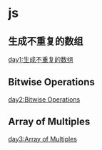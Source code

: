 <!--
 * @Author: wang_yechao
 * @Date: 2019-11-30 10:10:53
 -->
# js

## 生成不重复的数组

[day1:生成不重复的数组](day1.html)

## Bitwise Operations

[day2:Bitwise Operations](day2.html)

## Array of Multiples

[day3:Array of Multiples](day3.html)
